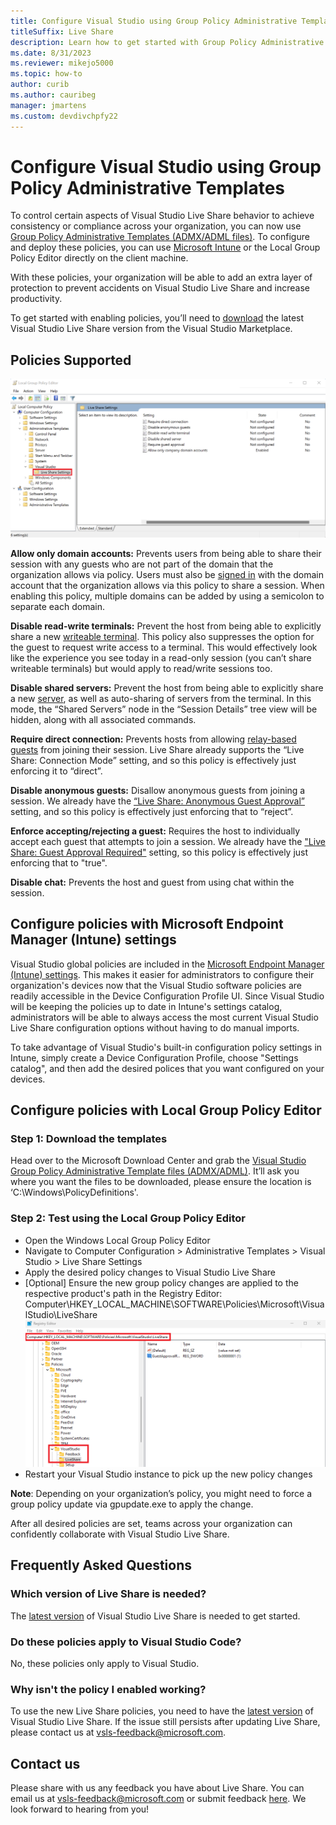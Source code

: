 ```yaml
---
title: Configure Visual Studio using Group Policy Administrative Templates
titleSuffix: Live Share
description: Learn how to get started with Group Policy Administrative Template files to ensure sessions are controlled the way you want.
ms.date: 8/31/2023
ms.reviewer: mikejo5000
ms.topic: how-to
author: curib
ms.author: cauribeg
manager: jmartens
ms.custom: devdivchpfy22
---
```


<!--
Copyright © Microsoft Corporation
All rights reserved.
Creative Commons Attribution 4.0 License (International): https://creativecommons.org/licenses/by/4.0/legalcode
-->

# Configure Visual Studio using Group Policy Administrative Templates

To control certain aspects of Visual Studio Live Share behavior to achieve consistency or compliance across your organization, you can now use [Group Policy Administrative Templates (ADMX/ADML files)](https://aka.ms/vs/admx/details). To configure and deploy these policies, you can use [Microsoft Intune](https://learn.microsoft.com/visualstudio/install/administrative-templates?view=vs-2022#deploying-the-policies) or the Local Group Policy Editor directly on the client machine.

With these policies, your organization will be able to add an extra layer of protection to prevent accidents on Visual Studio Live Share and increase productivity.

To get started with enabling policies, you’ll need to [download](https://marketplace.visualstudio.com/items?itemName=MS-vsliveshare.vsls-vs-2022) the latest Visual Studio Live Share version from the Visual Studio Marketplace.

## Policies Supported

![Screenshot that shows the Local Group Policy Editor](../media/policies-visual-studio/live-share-policies.png)

**Allow only domain accounts:** Prevents users from being able to share their session with any guests who are not part of the domain that the organization allows via policy. Users must also be [signed in](install-live-share-visual-studio.md#sign-in) with the domain account that the organization allows via this policy to share a session. When enabling this policy, multiple domains can be added by using a semicolon to separate each domain.

**Disable read-write terminals:** Prevent the host from being able to explicitly share a new [writeable terminal](share-server-visual-studio.md#share-a-terminal). This policy also suppresses the option for the guest to request write access to a terminal. This would effectively look like the experience you see today in a read-only session (you can’t share writeable terminals) but would apply to read/write sessions too.

**Disable shared servers:** Prevent the host from being able to explicitly share a new [server](share-server-visual-studio.md#share-a-server), as well as auto-sharing of servers from the terminal. In this mode, the “Shared Servers” node in the “Session Details” tree view will be hidden, along with all associated commands.

**Require direct connection:** Prevents hosts from allowing [relay-based guests](../overview/features.md#flexible-connection-modes) from joining their session. Live Share already supports the “Live Share: Connection Mode” setting, and so this policy is effectively just enforcing it to “direct”.

**Disable anonymous guests:** Disallow anonymous guests from joining a session. We already have the [“Live Share: Anonymous Guest Approval”](../reference/security.md#auto-rejecting-or-accepting-users-that-are-not-signed-in-anonymous) setting, and so this policy is effectively just enforcing that to “reject”.

**Enforce accepting/rejecting a guest:** Requires the host to individually accept each guest that attempts to join a session. We already have the ["Live Share: Guest Approval Required"](../reference/security.md#requiring-guest-approval-for-signed-in-users) setting, so this policy is effectively just enforcing that to "true".

**Disable chat:** Prevents the host and guest from using chat within the session.

## Configure policies with Microsoft Endpoint Manager (Intune) settings

Visual Studio global policies are included in the [Microsoft Endpoint Manager (Intune) settings](https://learn.microsoft.com/mem/intune/configuration/settings-catalog). This makes it easier for administrators to configure their organization's devices now that the Visual Studio software policies are readily accessible in the Device Configuration Profile UI. Since Visual Studio will be keeping the policies up to date in Intune's settings catalog, administrators will be able to always access the most current Visual Studio Live Share configuration options without having to do manual imports.

To take advantage of Visual Studio's built-in configuration policy settings in Intune, simply create a Device Configuration Profile, choose "Settings catalog", and then add the desired polices that you want configured on your devices.

## Configure policies with Local Group Policy Editor

### Step 1: Download the templates

Head over to the Microsoft Download Center and grab the [Visual Studio Group Policy Administrative Template files (ADMX/ADML)](https://aka.ms/vs/admx/details). It’ll ask you where you want the files to be downloaded, please ensure the location is ‘C:\Windows\PolicyDefinitions\'.

### Step 2: Test using the Local Group Policy Editor

- Open the Windows Local Group Policy Editor
- Navigate to Computer Configuration > Administrative Templates > Visual Studio > Live Share Settings
- Apply the desired policy changes to Visual Studio Live Share
- [Optional] Ensure the new group policy changes are applied to the respective product's path in the Registry Editor:
  Computer\HKEY_LOCAL_MACHINE\SOFTWARE\Policies\Microsoft\VisualStudio\LiveShare
  ![Screenshot that shows the Registry Editor](../media/policies-visual-studio/registry-editor.png)
- Restart your Visual Studio instance to pick up the new policy changes

**Note**: Depending on your organization’s policy, you might need to force a group policy update via gpupdate.exe to apply the change.

After all desired policies are set, teams across your organization can confidently collaborate with Visual Studio Live Share.

## Frequently Asked Questions

### Which version of Live Share is needed?

The [latest version](https://marketplace.visualstudio.com/items?itemName=MS-vsliveshare.vsls-vs-2022) of Visual Studio Live Share is needed to get started.

### Do these policies apply to Visual Studio Code?

No, these policies only apply to Visual Studio.

### Why isn't the policy I enabled working?

To use the new Live Share policies, you need to have the [latest version](https://marketplace.visualstudio.com/items?itemName=MS-vsliveshare.vsls-vs-2022) of Visual Studio Live Share. If the issue still persists after updating Live Share, please contact us at vsls-feedback@microsoft.com.

## Contact us

Please share with us any feedback you have about Live Share. You can email us at vsls-feedback@microsoft.com or submit feedback [here](https://aka.ms/vs/admx/feedback). We look forward to hearing from you!
